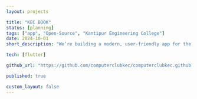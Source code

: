 ```yaml
---
layout: projects

title: "KEC BOOK"
status: [planning]
tags: ["app", "Open-Source", "Kantipur Engineering College"]
date: 2024-10-01
short_description: "We’re building a modern, user-friendly app for the students of KEC dhapakhel for networking"

tech: [flutter]

github_url: "https://github.com/computerclubkec/computerclubkec.github.io"

published: true

custom_layout: false
---
```

